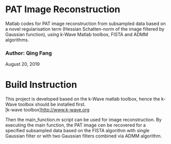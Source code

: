 # PAT Image Reconstruction
Matlab codes for PAT image reconstruction from subsampled data based on a novel regularisation term (Hessian Schatten-norm of the image filtered by Gaussian function), using k-Wave Matlab toolbox, FISTA and ADMM algorithms.

### Author: Qing Fang
August 20, 2019

# Build Instruction
This project is developed based on the k-Wave matlab toolbox, hence the k-Wave toolbox should be installed first.   
[k-wave toolbox]http://www.k-wave.org   
  
Then the main_function.m script can be used for image reconstruction. By executing the main function, the PAT image cen be recovered for a specified subsampled data based on the FISTA algorithm with single Gaussian filter or with two Gaussian filters combined via ADMM algorithm.
